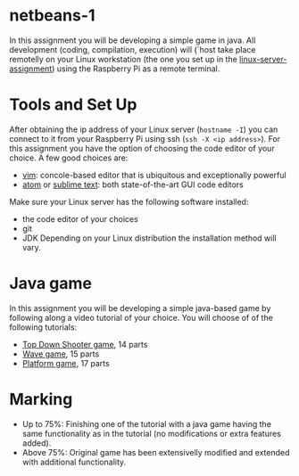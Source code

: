 # netbeans-1
In this assignment you will be developing a simple game in java. All development (coding, compilation, execution) will (`host take place remotelly on your Linux workstation (the one you set up in the [linux-server-assignment](https://github.com/mariopineda/linux-server-assignment)) using the Raspberry Pi as a remote terminal.

# Tools and Set Up
After obtaining the ip address of your Linux server (`hostname -I`) you can connect to it from your Raspberry Pi using ssh (`ssh -X <ip address>`). For this assignment you have the option of choosing the code editor of your choice. A few good choices are:
- [vim](https://www.vim.org/): concole-based editor that is ubiquitous and exceptionally powerful
- [atom](https://atom.io/) or [sublime text](https://www.sublimetext.com/): both state-of-the-art GUI code editors

Make sure your Linux server has the following software installed:
- the code editor of your choices
- git
- JDK
Depending on your Linux distribution the installation method will vary.

# Java game
In this assignment you will be developing a simple java-based game by following along a video tutorial of your choice. You will choose of of the following tutorials:
- [Top Down Shooter game](https://youtu.be/e9jRfgjV4FQ), 14 parts
- [Wave game](https://youtu.be/2HaTSSE4skU), 15 parts
- [Platform game](https://youtu.be/DXT11ZbB2Mk), 17 parts

# Marking
- Up to 75%: Finishing one of the tutorial with a java game having the same functionality as in the tutorial (no modifications or extra features added).
- Above 75%: Original game has been extensivelly modified and extended with additional functionality. 
